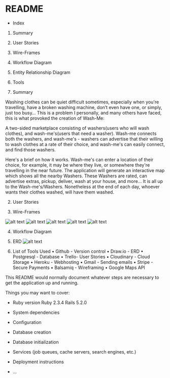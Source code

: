 # README

* Index
1. Summary
2. User Stories
3. Wire-Frames
4. Workflow Diagram
5. Entity Relationship Diagram
6. Tools



1. Summary

  Washing clothes can be quiet difficult sometimes, especially when you're travelling, have a broken washing machine, don’t even have one, or simply, just too busy… This is a problem I personally, and many others have faced,  this is what provoked the creation of Wash-Me:

  A two-sided marketplace consisting of washers(users who will wash clothes), and wash-me's(users that need a washer).  Wash-me connects both the washers, and wash-me's - washers can advertise that their willing to wash clothes at a rate of their choice, and wash-me's can easily connect, and find those washers.

  Here's a brief on how it works. Wash-me's can enter a location of their choice, for example, it may be where they live, or somewhere they're travelling in the near future. The application will generate an interactive map which shows all the nearby Washers. These Washers are rated, can advertise extras, pickup, deliver, wash at your house, and more… It is all up to the Wash-me's/Washers. Nonetheless at the end of each day, whoever wants their clothes washed, will have them washed.

2. User Stories


3. Wire-Frames

![alt text](/assets/wireframes/Home.png)
![alt text](/assets/wireframes/Near-you.png)
![alt text](/assets/wireframes/New-message.png)
![alt text](/assets/wireframes/Paying.png)
![alt text](/assets/wireframes/Profile.png)

4. Workflow Diagram

5. ERD
![alt text](/assets/wireframes/erd.png)

6. List of Tools Used
• Github - Version control
• Draw.io - ERD
• Postgresql - Database
• Trello- User Stories
• Cloudinary - Cloud Storage
• Heroku - Webhosting
• Gmail - Sending emails
• Stripe - Secure Payments
• Balsamiq - Wireframing
• Google Maps API


This README would normally document whatever steps are necessary to get the
application up and running.

Things you may want to cover:

* Ruby version
  Ruby 2.3.4
  Rails 5.2.0

* System dependencies

* Configuration

* Database creation

* Database initialization

* Services (job queues, cache servers, search engines, etc.)

* Deployment instructions

* ...
